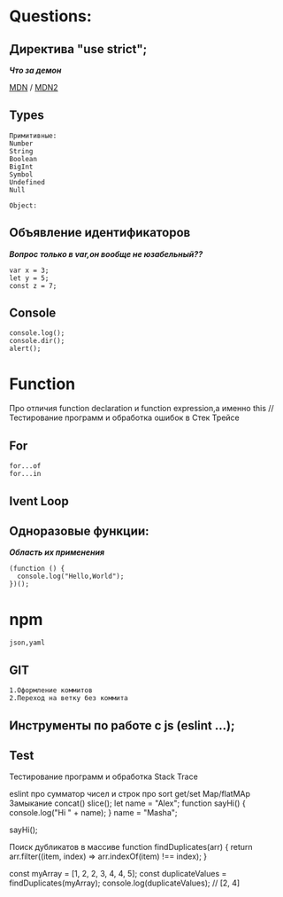 # Questions:



## Директива "use strict";

***Что за демон***

[MDN](https://developer.mozilla.org/ru/docs/Web/JavaScript/Reference/Strict_mode) / [MDN2](https://developer.mozilla.org/ru/docs/Web/JavaScript/Reference/Errors/Strict_non_simple_params)


## Types
```
Примитивные:
Number
String
Boolean
BigInt
Symbol
Undefined
Null

Object:
```
## Объявление идентификаторов
***Вопрос только в var,он вообще не юзабельный??***
```
var x = 3;
let y = 5;
const z = 7;
```
## Console
```
console.log();
console.dir();
alert();
```

# Function

Про отличия function declaration и function expression,а именно this
//
Тестирование программ и обработка ошибок в Стек Трейсе

## For
```
for...of
for...in
```
## Ivent Loop

## Одноразовые функции:
***Область их применения***
```
(function () {
  console.log("Hello,World");
})();
```
# npm
```
json,yaml
```


## GIT
    1.Оформление коммитов
    2.Переход на ветку без коммита 
    
## Инструменты по работе с js (eslint ...);

## Test
Тестирование программ и обработка Stack Trace

eslint
про сумматор чисел и строк
про sort
get/set
Map/flatMAp
Замыкание
concat()  slice();
let name = "Alex";
function sayHi() {
  console.log("Hi " + name);
}
name = "Masha";

sayHi();


Поиск дубликатов в массиве
function findDuplicates(arr) {
  return arr.filter((item, index) => arr.indexOf(item) !== index);
}

const myArray = [1, 2, 2, 3, 4, 4, 5];
const duplicateValues = findDuplicates(myArray);
console.log(duplicateValues); // [2, 4]

